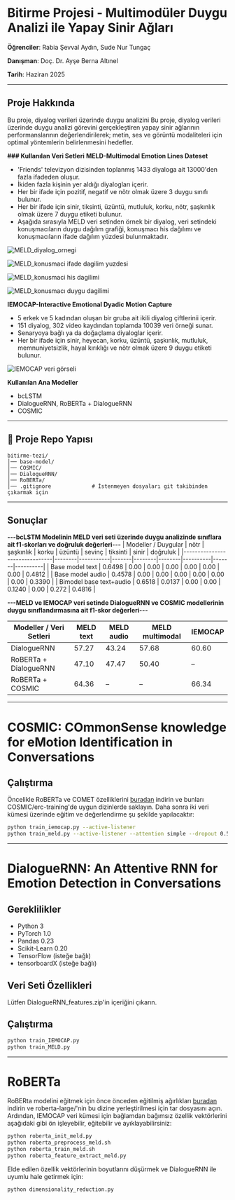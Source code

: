 # Bitirme Projesi - Multimodüler Duygu Analizi ile Yapay Sinir Ağları
**Öğrenciler**: Rabia Şevval Aydın, Sude Nur Tungaç

**Danışman**: Doç. Dr. Ayşe Berna Altınel

**Tarih**: Haziran 2025

---

## Proje Hakkında
Bu proje, diyalog verileri üzerinde duygu analizini
Bu proje, diyalog verileri üzerinde duygu analizi görevini gerçekleştiren yapay sinir ağlarının performanslarının değerlendirilerek; metin, ses ve görüntü modaliteleri için optimal yöntemlerin belirlenmesini hedefler. 

**### Kullanılan Veri Setleri**
**MELD-Multimodal Emotion Lines Dateset**
- 'Friends' televizyon dizisinden toplanmış 1433 diyaloga ait 13000'den fazla ifadeden oluşur.
- İkiden fazla kişinin yer aldığı diyalogları içerir.
- Her bir ifade için pozitif, negatif ve nötr olmak üzere 3 duygu sınıfı bulunur.
- Her bir ifade için sinir, tiksinti, üzüntü, mutluluk, korku, nötr, şaşkınlık olmak üzere 7 duygu etiketi bulunur.
- Aşağıda sırasıyla MELD veri setinden örnek bir diyalog, veri setindeki konuşmacıların duygu dağılım grafiği, konuşmacı his dağılımı ve konuşmacıların ifade dağılım yüzdesi bulunmaktadır.

![MELD_diyalog_ornegi](meld_diyalog_örnegi.png)

![MELD_konusmaci ifade dagilim yuzdesi](meld_konusmaci_ifade_dagilim_yuzdesi.png)

![MELD_konusmaci his dagilimi](meld_konusmaci_his_dagilimi.png)

![MELD_konusmacı duygu dagilimi](meld_konusmaci_duygu_dagilimi.png)



**IEMOCAP-Interactive Emotional Dyadic Motion Capture**
- 5 erkek ve 5 kadından oluşan bir gruba ait ikili diyalog çiftlerinii içerir.
- 151 diyalog, 302 video kaydından toplamda 10039 veri örneği sunar.
- Senaryoya bağlı ya da doğaçlama diyaloglar içerir.
- Her bir ifade için sinir, heyecan, korku, üzüntü, şaşkınlık, mutluluk, memnuniyetsizlik, hayal kırıklığı ve nötr olmak üzere 9 duygu etiketi bulunur.

![IEMOCAP veri görseli](iemocap_duygu_dagilimi.png)


**Kullanılan Ana Modeller**
- bcLSTM
- DialogueRNN, RoBERTa + DialogueRNN
- COSMIC
---
## 📂 Proje Repo Yapısı
```
bitirme-tezi/
│── base-model/            
│── COSMIC/                
│── DialogueRNN/           
│── RoBERTa/               
│── .gitignore             # İstenmeyen dosyaları git takibinden çıkarmak için
```
---
## Sonuçlar
**---bcLSTM Modelinin MELD veri seti üzerinde duygu analizinde sınıflara ait f1-skorları ve doğruluk değerleri---**
| Modeller / Duygular           | nötr   | şaşkınlık | korku | üzüntü | sevinç | tiksinti | sinir | doğruluk |
|-------------------------------|--------|-----------|-------|--------|--------|----------|-------|----------|
| Base model text               | 0.6498 | 0.00      | 0.00  | 0.00   | 0.00   | 0.00     | 0.00  | 0.4812   |
| Base model audio              | 0.4578 | 0.00      | 0.00  | 0.00   | 0.00   | 0.00     | 0.00  | 0.3390   |
| Bimodel base text+audio       | 0.6518 | 0.0137    | 0.00  | 0.00   | 0.1240 | 0.00     | 0.272 | 0.4816   |


**---MELD ve IEMOCAP veri setinde DialogueRNN ve COSMIC modellerinin duygu sınıflandırmasına ait f1-skor değerleri---**

| Modeller / Veri Setleri      | MELD text | MELD audio | MELD multimodal | IEMOCAP |
|-------------------------------|-----------|------------|-----------------|---------|
| DialogueRNN                   | 57.27     | 43.24      | 57.68           | 60.60   |
| RoBERTa + DialogueRNN         | 47.10     | 47.47      | 50.40           | –       |
| RoBERTa + COSMIC              | 64.36     | –          | –               | 66.34   |

---
# COSMIC: COmmonSense knowledge for eMotion Identification in Conversations

## Çalıştırma
Öncelikle RoBERTa ve COMET özelliklerini [buradan](https://drive.google.com/file/d/1TQYQYCoPtdXN2rQ1mR2jisjUztmOzfZr/view) indirin ve bunları COSMIC/erc-training'de uygun dizinlerde saklayın. Daha sonra iki veri kümesi üzerinde eğitim ve değerlendirme şu şekilde yapılacaktır:
```bash
python train_iemocap.py --active-listener
python train_meld.py --active-listener --attention simple --dropout 0.5 --rec_dropout 0.3 --lr 0.0001 --mode1 2 --classify emotion --mu 0 --l2 0.00003 --epochs 60
```
---
# DialogueRNN: An Attentive RNN for Emotion Detection in Conversations

## Gereklilikler
- Python 3
- PyTorch 1.0
- Pandas 0.23
- Scikit-Learn 0.20
- TensorFlow (isteğe bağlı)
- tensorboardX (isteğe bağlı)

## Veri Seti Özellikleri
Lütfen DialogueRNN_features.zip'in içeriğini çıkarın.

## Çalıştırma
```bash
python train_IEMOCAP.py 
python train_MELD.py
```
---
# RoBERTa
RoBERta modelini eğitmek için önce önceden eğitilmiş ağırlıkları [buradan](https://drive.google.com/file/d/1TQYQYCoPtdXN2rQ1mR2jisjUztmOzfZr/view) indirin ve roberta-large/'nin bu dizine yerleştirilmesi için tar dosyasını açın. Ardından, IEMOCAP veri kümesi için bağlamdan bağımsız özellik vektörlerini aşağıdaki gibi ön işleyebilir, eğitebilir ve ayıklayabilirsiniz:

```bash
python roberta_init_meld.py
python roberta_preprocess_meld.sh
python roberta_train_meld.sh
python roberta_feature_extract_meld.py
```

Elde edilen özellik vektörlerinin boyutlarını düşürmek ve DialogueRNN ile uyumlu hale getirmek için:
```bash
python dimensionality_reduction.py
```

